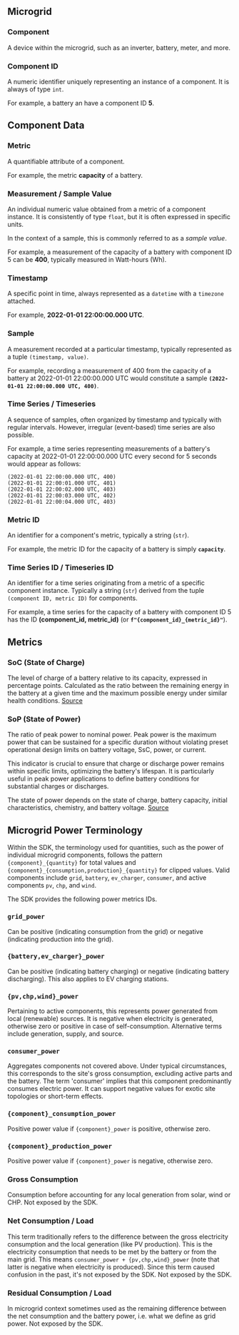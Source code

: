 ## Microgrid

### Component

A device within the microgrid, such as an inverter, battery, meter, and more.

### Component ID

A numeric identifier uniquely representing an instance of a component. It is always of type `int`.

For example, a battery an have a component ID **5**.

## Component Data

### Metric

A quantifiable attribute of a component.

For example, the metric **capacity** of a battery.

### Measurement / Sample Value

An individual numeric value obtained from a metric of a component instance. It is consistently of type `float`, but it is often expressed in specific units.

In the context of a sample, this is commonly referred to as a *sample value*.

For example, a measurement of the capacity of a battery with component ID 5 can be **400**, typically measured in Watt-hours (Wh).

### Timestamp

A specific point in time, always represented as a `datetime` with a `timezone` attached.

For example, **2022-01-01 22:00:00.000 UTC**.

### Sample

A measurement recorded at a particular timestamp, typically represented as a tuple `(timestamp, value)`.

For example, recording a measurement of 400 from the capacity of a battery at 2022-01-01 22:00:00.000 UTC would constitute a sample **`(2022-01-01 22:00:00.000 UTC, 400)`**.

### Time Series / Timeseries

A sequence of samples, often organized by timestamp and typically with regular intervals. However, irregular (event-based) time series are also possible.

For example, a time series representing measurements of a battery's capacity at 2022-01-01 22:00:00.000 UTC every second for 5 seconds would appear as follows:

```
(2022-01-01 22:00:00.000 UTC, 400)
(2022-01-01 22:00:01.000 UTC, 401)
(2022-01-01 22:00:02.000 UTC, 403)
(2022-01-01 22:00:03.000 UTC, 402)
(2022-01-01 22:00:04.000 UTC, 403)
```

### Metric ID

An identifier for a component's metric, typically a string (`str`).

For example, the metric ID for the capacity of a battery is simply **`capacity`**.

### Time Series ID / Timeseries ID

An identifier for a time series originating from a metric of a specific component instance. Typically a string (`str`) derived from the tuple `(component ID, metric ID)` for components.

For example, a time series for the capacity of a battery with component ID 5 has the ID **(component_id, metric_id)** (or **`f"{component_id}_{metric_id}"`**).

## Metrics

### SoC (State of Charge)

The level of charge of a battery relative to its capacity, expressed in percentage points. Calculated as the ratio between the remaining energy in the battery at a given time and the maximum possible energy under similar health conditions. [Source](https://epicpower.es/wp-content/uploads/2020/08/AN028_SoC-SoH-SoP-definitions_v3.pdf)

### SoP (State of Power)

The ratio of peak power to nominal power. Peak power is the maximum power that can be sustained for a specific duration without violating preset operational design limits on battery voltage, SsC, power, or current.

This indicator is crucial to ensure that charge or discharge power remains within specific limits, optimizing the battery's lifespan. It is particularly useful in peak power applications to define battery conditions for substantial charges or discharges.

The state of power depends on the state of charge, battery capacity, initial characteristics, chemistry, and battery voltage. [Source](https://epicpower.es/wp-content/uploads/2020/08/AN028_SoC-SoH-SoP-definitions_v3.pdf)

## Microgrid Power Terminology

Within the SDK, the terminology used for quantities, such as the power of individual microgrid components, follows the pattern `{component}_{quantity}` for total values and `{component}_{consumption,production}_{quantity}` for clipped values. Valid components include `grid`, `battery`, `ev_charger`, `consumer`, and active components `pv`, `chp`, and `wind`.

The SDK provides the following power metrics IDs.

### `grid_power`

Can be positive (indicating consumption from the grid) or negative (indicating production into the grid).

### `{battery,ev_charger}_power`

Can be positive (indicating battery charging) or negative (indicating battery discharging). This also applies to EV charging stations.

### `{pv,chp,wind}_power`

Pertaining to active components, this represents power generated from local (renewable) sources. It is negative when electricity is generated, otherwise zero or positive in case of self-consumption. Alternative terms include generation, supply, and source.

### `consumer_power`

Aggregates components not covered above. Under typical circumstances, this corresponds to the site's gross consumption, excluding active parts and the battery. The term 'consumer' implies that this component predominantly consumes electric power. It can support negative values for exotic site topologies or short-term effects.

### `{component}_consumption_power`

Positive power value if `{component}_power` is positive, otherwise zero.

### `{component}_production_power`

Positive power value if `{component}_power` is negative, otherwise zero.

### Gross Consumption

Consumption before accounting for any local generation from solar, wind or CHP. Not exposed by the SDK.

### Net Consumption / Load

This term traditionally refers to the difference between the gross electricity consumption and the local generation (like PV production). This is the electricity consumption that needs to be met by the battery or from the main grid. This means `consumer_power + {pv,chp,wind}_power` (note that latter is negative when electricity is produced). Since this term caused confusion in the past, it's not exposed by the SDK. Not exposed by the SDK.

### Residual Consumption / Load

In microgrid context sometimes used as the remaining difference between the net consumption and the battery power, i.e. what we define as grid power. Not exposed by the SDK.
